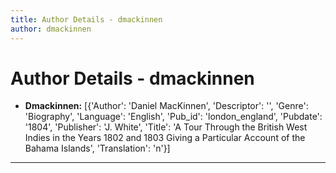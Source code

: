 ```yaml
---
title: Author Details - dmackinnen
author: dmackinnen
---
```


# Author Details - dmackinnen

<ul>
    <li><strong>Dmackinnen:</strong> [{'Author': 'Daniel MacKinnen', 'Descriptor': '', 'Genre': 'Biography', 'Language': 'English', 'Pub_id': 'london_england', 'Pubdate': '1804', 'Publisher': 'J. White', 'Title': 'A Tour Through the British West Indies in the Years 1802 and 1803 Giving a Particular Account of the Bahama Islands', 'Translation': 'n'}]</li>
</ul>
<hr>